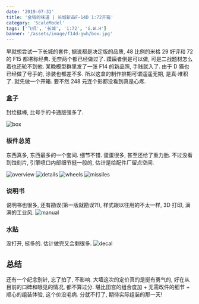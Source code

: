 ```yaml
---
date: '2019-07-31'
title: '金钱的味道 | 长城新品F-14D 1:72开箱'
category: 'ScaleModel'
tags: ['飞机', '长城', '1:72', 'G.W.H']
banner: '/assets/image/f14d-gwh/box.jpg'
---
```


早就想尝试一下长城的套件, 据说都是决定版的品质, 48 比例的米格 29 好评和 72 的 F15 都堪称经典. 无奈两个都已经做过了. 蹂躏者倒是可以做, 可是二战题材怎么着也还轮不到他. 某晚模型群里发了一张 F14 的新品照, 手贱就入了. 由于 D 猫也已经做了号手的, 涂装也都差不多. 所以这盒的制作排期可谓遥遥无期, 是真·堆积了. 就先做一个开箱. 要不然 248 元连个影都没看到真是心疼.

### 盒子

封绘挺棒, 比号手的卡通版强多了.

![box](/assets/image/f14d-gwh/box.jpg)

### 板件总览

东西真多, 东西最多的一个套间. 细节不错. 蛋蛋很多, 甚至还给了重力胎. 不过没看到蚀刻片, 引擎喷口内部细节挺一般的, 估计是给配件厂留点空间.

![overview](/assets/image/f14d-gwh/overview.jpg)
![details](/assets/image/f14d-gwh/details.jpg)
![wheels](/assets/image/f14d-gwh/wheels.jpg)
![missiles](/assets/image/f14d-gwh/missiles.jpg)

### 说明书

说明书也很多, 还有勘误(第一版就勘误?!), 样式跟以往用的不太一样, 3D 打印, 满满的工业风.
![manual](/assets/image/f14d-gwh/manual.jpg)

### 水贴

没打开, 挺多的. 估计做完又会剩很多.
![decal](/assets/image/f14d-gwh/decal.jpg)

## 总结

还有一个纪念别针, 忘了拍了, 不影响. 大墙这次的定价真的是挺有勇气的, 好在从目前的口碑和眼见的情况, 都不算过分. 堪比田宫的组合度加 + 无需改件的细节 + 顺心的组装体验, 这个价没毛病. 分就不打了, 期待实际组装的那一天!
